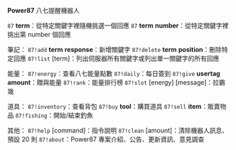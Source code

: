 **Power87** 八七提醒機器人

`87` __term__：從特定關鍵字裡隨機挑選一個回應
`87` __term__ __number__：從特定關鍵字裡挑出第 number 個回應

筆記：
`87!add` __term__ __response__：新增關鍵字
`87!delete` __term__ __position__：刪除特定回應
`87!list` [term]：列出伺服器所有關鍵字或列出單一關鍵字的所有回應

能量：
`87!energy`：查看八七能量點數
`87!daily`：每日簽到
`87!give` __usertag__ __amount__：贈與能量
`87!rank`：能量排行榜
`87!slot` [energy] [message]：拉霸幾

道具：
`87!inventory`：查看背包
`87!buy` __tool__：購買道具
`87!sell` __item__：販賣物品
`87!fishing`：開始/結束釣魚

其他：
`87!help` [command]：指令說明
`87!clean` [amount]：清除機器人訊息、預設 20 則
`87!about`：Power87 專案介紹、公告、更新資訊、意見調查
